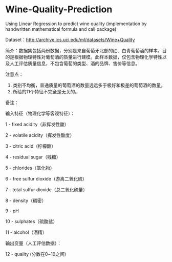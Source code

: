 # Wine-Quality-Prediction
Using Linear Regression to predict wine quality (implementation by handwritten mathematical formula and call package)

Dataset：http://archive.ics.uci.edu/ml/datasets/Wine+Quality

简介：数据集包括两份数据，分别是来自葡萄牙北部的红、白青葡萄酒的样本。目的是根据物理特性对葡萄酒的质量进行建模。此样本数据，仅包含物理化学特性以及人工评估质量信息，不包含葡萄的类型、酒的品牌、售价等信息。

注意点：
1. 类别不均衡，普通质量的葡萄酒的数量远远多于极好和极差的葡萄酒的数量。
2. 所给的11个特征不完全是无关的。

备注：

输入特征（物理化学等客观特征）：

1 - fixed acidity（非挥发性酸）

2 - volatile acidity（挥发性酸度）

3 - citric acid（柠檬酸）

4 - residual sugar（残糖）

5 - chlorides（氯化物）

6 - free sulfur dioxide（游离二氧化硫）

7 - total sulfur dioxide（总二氧化硫量）

8 - density（稠密）

9 - pH

10 - sulphates（硫酸盐）

11 - alcohol（酒精）

输出变量（人工评估数据）：

12 - quality (分数在0~10之间)
